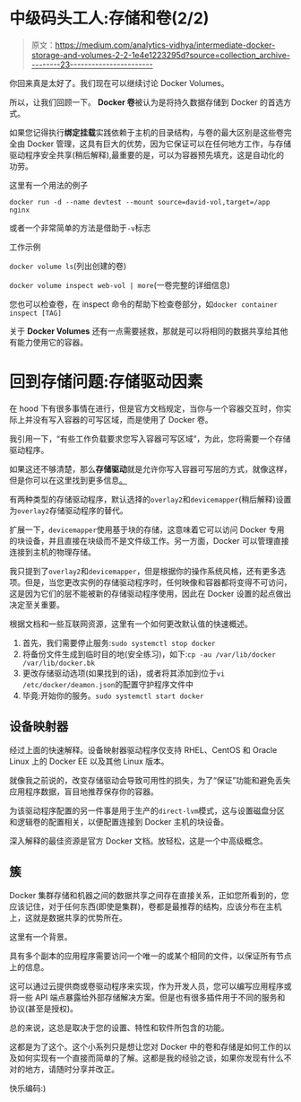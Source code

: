 # 中级码头工人:存储和卷(2/2)

> 原文：<https://medium.com/analytics-vidhya/intermediate-docker-storage-and-volumes-2-2-1e4e1223295d?source=collection_archive---------23----------------------->

你回来真是太好了。我们现在可以继续讨论 Docker Volumes。

所以，让我们回顾一下。 **Docker 卷**被认为是将持久数据存储到 Docker 的首选方式。

如果您记得执行**绑定挂载**实践依赖于主机的目录结构，与卷的最大区别是这些卷完全由 Docker 管理，这具有巨大的优势，因为它保证可以在任何地方工作，与存储驱动程序安全共享(稍后解释),最重要的是，可以为容器预先填充，这是自动化的功劳。

这里有一个用法的例子

`docker run -d --name devtest --mount source=david-vol,target=/app nginx`

或者一个非常简单的方法是借助于`-v`标志

工作示例

`docker volume ls`(列出创建的卷)

`docker volume inspect web-vol | more`(一卷完整的详细信息)

您也可以检查卷，在 inspect 命令的帮助下检查卷部分，如`docker container inspect [TAG]`

关于 **Docker Volumes** 还有一点需要拯救，那就是可以将相同的数据共享给其他有能力使用它的容器。

# 回到存储问题:存储驱动因素

在 hood 下有很多事情在进行，但是官方文档规定，当你与一个容器交互时，你实际上并没有写入容器的可写区域，而是使用了 Docker 卷。

我引用一下，“有些工作负载要求您写入容器可写区域”，为此，您将需要一个存储驱动程序。

如果这还不够清楚，那么**存储驱动**就是允许你写入容器可写层的方式，就像这样，但是你可以在这里找到更多信息[。](https://docs.docker.com/storage/storagedriver/)

有两种类型的存储驱动程序，默认选择的`overlay2`和`devicemapper`(稍后解释)设置为`overlay2`存储驱动程序的替代。

扩展一下，`devicemapper`使用基于块的存储，这意味着它可以访问 Docker 专用的块设备，并且直接在块级而不是文件级工作。另一方面，Docker 可以管理直接连接到主机的物理存储。

我只提到了`overlay2`和`devicemapper`，但是根据你的操作系统风格，还有更多选项。但是，当您更改实例的存储驱动程序时，任何映像和容器都将变得不可访问，这是因为它们的层不能被新的存储驱动程序使用，因此在 Docker 设置的起点做出决定至关重要。

根据文档和一些互联网资源，这里有一个如何更改默认值的快速概述。

1.  首先，我们需要停止服务:`sudo systemctl stop docker`
2.  将备份文件生成到临时目的地(安全练习)，如下:`cp -au /var/lib/docker /var/lib/docker.bk`
3.  更改存储驱动选项(如果找到的话)，或者将其添加到位于`vi /etc/docker/deamon.json`的配置守护程序文件中
4.  毕竟:开始你的服务。`sudo systemctl start docker`

## 设备映射器

经过上面的快速解释。设备映射器驱动程序仅支持 RHEL、CentOS 和 Oracle Linux 上的 Docker EE 以及其他 Linux 版本。

就像我之前说的，改变存储驱动会导致可用性的损失，为了“保证”功能和避免丢失应用程序数据，盲目地推荐保存你的容器。

为该驱动程序配置的另一件事是用于生产的`direct-lvm`模式，这与设置磁盘分区和逻辑卷的配置相关，以便配置连接到 Docker 主机的块设备。

深入解释的最佳资源是官方 Docker 文档。放轻松，这是一个中高级概念。

## 簇

Docker 集群存储和机器之间的数据共享之间存在直接关系，正如您所看到的，您应该记住，对于任何东西(即使是集群)，卷都是最推荐的结构，应该分布在主机上，这就是数据共享的优势所在。

这里有一个背景。

具有多个副本的应用程序需要访问一个唯一的或某个相同的文件，以保证所有节点上的信息。

这可以通过云提供商或卷驱动程序来实现，作为开发人员，您可以编写应用程序或将一些 API 端点暴露给外部存储解决方案。但是也有很多插件用于不同的服务和协议(甚至是授权)。

总的来说，这总是取决于您的设置、特性和软件所包含的功能。

这都是为了这个。这个小系列只是想让您对 Docker 中的卷和存储是如何工作的以及如何实现有一个直接而简单的了解。这都是我的经验之谈，如果你发现有什么不对的地方，请随时分享并改正。

快乐编码:)